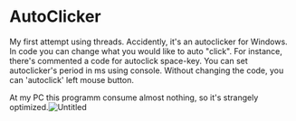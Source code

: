 # AutoClicker
My first attempt using threads.
Accidently, it's an autoclicker for Windows. In code you can change what you would like to auto "click". For instance, there's commented a code for autoclick space-key.
You can set autoclicker's period in ms using console.
Without changing the code, you can 'autoclick' left mouse button.

At my PC this programm consume almost nothing, so it's strangely optimized.![Untitled](https://user-images.githubusercontent.com/58738099/136944093-6d1fc874-19a6-4a84-a95e-d572dd4f9234.png)
